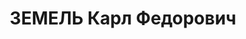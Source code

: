 ---
title: ЗЕМЕЛЬ Карл Федорович
description: "Род. в 1874, Курляндская губ., с. Падерн, латыш, обр.: среднее, б/п.\
  \ Проживал: Томск. Аэроклуб, бухгалтер \n  Арестован 13.07.1937. Обв.: к-р троцк.\
  \ див-терр. орг-я. Приговор: 31.10.1937 – ВМН. Расстрелян 31.10.1937. \n  Реабилитирован\
  \ 03.1958"
---
